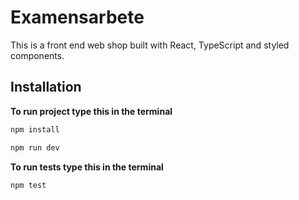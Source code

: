 # Examensarbete
This is a front end web shop built with React, TypeScript and styled components.

## Installation
**To run project type this in the terminal**
```sh
npm install
```
```sh
npm run dev
```

**To run tests type this in the terminal**
```sh
npm test
```
